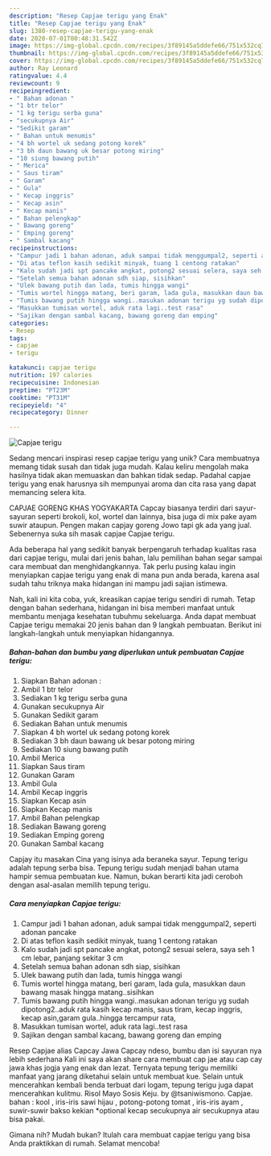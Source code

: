 ```yaml
---
description: "Resep Capjae terigu yang Enak"
title: "Resep Capjae terigu yang Enak"
slug: 1380-resep-capjae-terigu-yang-enak
date: 2020-07-01T00:48:31.542Z
image: https://img-global.cpcdn.com/recipes/3f89145a5ddefe66/751x532cq70/capjae-terigu-foto-resep-utama.jpg
thumbnail: https://img-global.cpcdn.com/recipes/3f89145a5ddefe66/751x532cq70/capjae-terigu-foto-resep-utama.jpg
cover: https://img-global.cpcdn.com/recipes/3f89145a5ddefe66/751x532cq70/capjae-terigu-foto-resep-utama.jpg
author: Ray Leonard
ratingvalue: 4.4
reviewcount: 9
recipeingredient:
- " Bahan adonan "
- "1 btr telor"
- "1 kg terigu serba guna"
- "secukupnya Air"
- "Sedikit garam"
- " Bahan untuk menumis"
- "4 bh wortel uk sedang potong korek"
- "3 bh daun bawang uk besar potong miring"
- "10 siung bawang putih"
- " Merica"
- " Saus tiram"
- " Garam"
- " Gula"
- " Kecap inggris"
- " Kecap asin"
- " Kecap manis"
- " Bahan pelengkap"
- " Bawang goreng"
- " Emping goreng"
- " Sambal kacang"
recipeinstructions:
- "Campur jadi 1 bahan adonan, aduk sampai tidak menggumpal2, seperti adonan pancake"
- "Di atas teflon kasih sedikit minyak, tuang 1 centong ratakan"
- "Kalo sudah jadi spt pancake angkat, potong2 sesuai selera, saya seh 1 cm lebar, panjang sekitar 3 cm"
- "Setelah semua bahan adonan sdh siap, sisihkan"
- "Ulek bawang putih dan lada, tumis hingga wangi"
- "Tumis wortel hingga matang, beri garam, lada gula, masukkan daun bawang masak hingga matang..sisihkan"
- "Tumis bawang putih hingga wangi..masukan adonan terigu yg sudah dipotong2..aduk rata kasih kecap manis, saus tiram, kecap inggris, kecap asin,garam gula..hingga tercampur rata,"
- "Masukkan tumisan wortel, aduk rata lagi..test rasa"
- "Sajikan dengan sambal kacang, bawang goreng dan emping"
categories:
- Resep
tags:
- capjae
- terigu

katakunci: capjae terigu 
nutrition: 197 calories
recipecuisine: Indonesian
preptime: "PT23M"
cooktime: "PT31M"
recipeyield: "4"
recipecategory: Dinner

---
```



![Capjae terigu](https://img-global.cpcdn.com/recipes/3f89145a5ddefe66/751x532cq70/capjae-terigu-foto-resep-utama.jpg)

Sedang mencari inspirasi resep capjae terigu yang unik? Cara membuatnya memang tidak susah dan tidak juga mudah. Kalau keliru mengolah maka hasilnya tidak akan memuaskan dan bahkan tidak sedap. Padahal capjae terigu yang enak harusnya sih mempunyai aroma dan cita rasa yang dapat memancing selera kita.

CAPJAE GORENG KHAS YOGYAKARTA Capcay biasanya terdiri dari sayur-sayuran seperti brokoli, kol, wortel dan lainnya, bisa juga di mix pake ayam suwir ataupun. Pengen makan capjay goreng Jowo tapi gk ada yang jual. Sebenernya suka sih masak capjae Capjae terigu.

Ada beberapa hal yang sedikit banyak berpengaruh terhadap kualitas rasa dari capjae terigu, mulai dari jenis bahan, lalu pemilihan bahan segar sampai cara membuat dan menghidangkannya. Tak perlu pusing kalau ingin menyiapkan capjae terigu yang enak di mana pun anda berada, karena asal sudah tahu triknya maka hidangan ini mampu jadi sajian istimewa.


Nah, kali ini kita coba, yuk, kreasikan capjae terigu sendiri di rumah. Tetap dengan bahan sederhana, hidangan ini bisa memberi manfaat untuk membantu menjaga kesehatan tubuhmu sekeluarga. Anda dapat membuat Capjae terigu memakai 20 jenis bahan dan 9 langkah pembuatan. Berikut ini langkah-langkah untuk menyiapkan hidangannya.

<!--inarticleads1-->

##### Bahan-bahan dan bumbu yang diperlukan untuk pembuatan Capjae terigu:

1. Siapkan  Bahan adonan :
1. Ambil 1 btr telor
1. Sediakan 1 kg terigu serba guna
1. Gunakan secukupnya Air
1. Gunakan Sedikit garam
1. Sediakan  Bahan untuk menumis
1. Siapkan 4 bh wortel uk sedang potong korek
1. Sediakan 3 bh daun bawang uk besar potong miring
1. Sediakan 10 siung bawang putih
1. Ambil  Merica
1. Siapkan  Saus tiram
1. Gunakan  Garam
1. Ambil  Gula
1. Ambil  Kecap inggris
1. Siapkan  Kecap asin
1. Siapkan  Kecap manis
1. Ambil  Bahan pelengkap
1. Sediakan  Bawang goreng
1. Sediakan  Emping goreng
1. Gunakan  Sambal kacang


Capjay itu masakan Cina yang isinya ada beraneka sayur. Tepung terigu adalah tepung serba bisa. Tepung terigu sudah menjadi bahan utama hampir semua pembuatan kue. Namun, bukan berarti kita jadi ceroboh dengan asal-asalan memilih tepung terigu. 

<!--inarticleads2-->

##### Cara menyiapkan Capjae terigu:

1. Campur jadi 1 bahan adonan, aduk sampai tidak menggumpal2, seperti adonan pancake
1. Di atas teflon kasih sedikit minyak, tuang 1 centong ratakan
1. Kalo sudah jadi spt pancake angkat, potong2 sesuai selera, saya seh 1 cm lebar, panjang sekitar 3 cm
1. Setelah semua bahan adonan sdh siap, sisihkan
1. Ulek bawang putih dan lada, tumis hingga wangi
1. Tumis wortel hingga matang, beri garam, lada gula, masukkan daun bawang masak hingga matang..sisihkan
1. Tumis bawang putih hingga wangi..masukan adonan terigu yg sudah dipotong2..aduk rata kasih kecap manis, saus tiram, kecap inggris, kecap asin,garam gula..hingga tercampur rata,
1. Masukkan tumisan wortel, aduk rata lagi..test rasa
1. Sajikan dengan sambal kacang, bawang goreng dan emping


Resep Capjae alias Capcay Jawa Capcay ndeso, bumbu dan isi sayuran nya lebih sederhana Kali ini saya akan share cara membuat cap jae atau cap cay jawa khas jogja yang enak dan lezat. Ternyata tepung terigu memiliki manfaat yang jarang diketahui selain untuk membuat kue. Selain untuk mencerahkan kembali benda terbuat dari logam, tepung terigu juga dapat mencerahkan kulitmu. Risol Mayo Sosis Keju. by @tsaniwismono. Capjae. bahan : kool , iris-iris sawi hijau , potong-potong tomat , iris-iris ayam , suwir-suwir bakso kekian *optional kecap secukupnya air secukupnya atau bisa pakai. 

Gimana nih? Mudah bukan? Itulah cara membuat capjae terigu yang bisa Anda praktikkan di rumah. Selamat mencoba!
